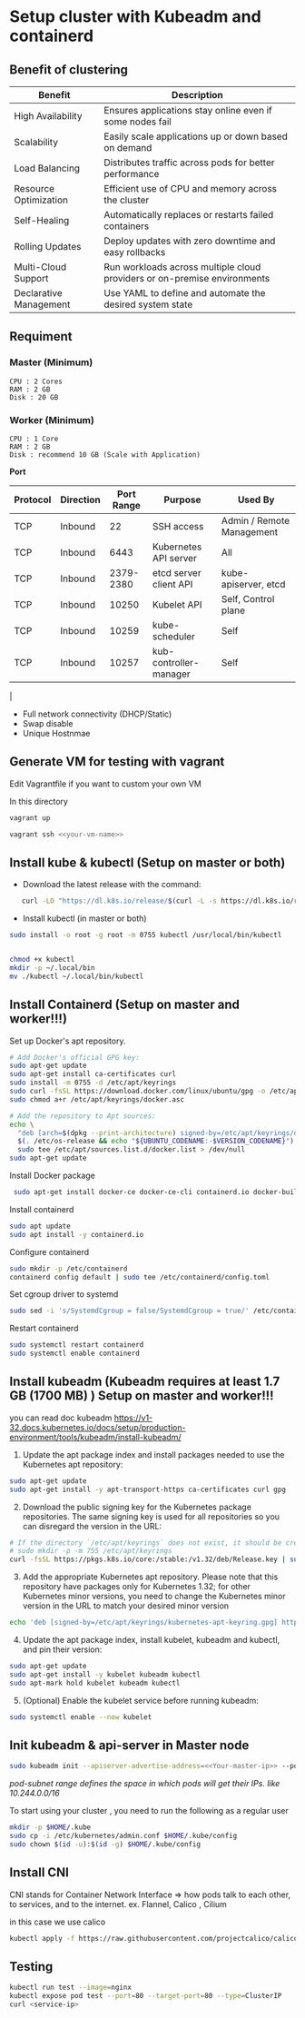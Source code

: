 # Setup cluster with Kubeadm and containerd

## Benefit of clustering
| Benefit                  | Description                                                                 |
|--------------------------|-----------------------------------------------------------------------------|
| High Availability        | Ensures applications stay online even if some nodes fail                    |
| Scalability              | Easily scale applications up or down based on demand                        |
| Load Balancing           | Distributes traffic across pods for better performance                      |
| Resource Optimization    | Efficient use of CPU and memory across the cluster                          |
| Self-Healing             | Automatically replaces or restarts failed containers                        |
| Rolling Updates          | Deploy updates with zero downtime and easy rollbacks                        |
| Multi-Cloud Support      | Run workloads across multiple cloud providers or on-premise environments    |
| Declarative Management   | Use YAML to define and automate the desired system state                    |


## Requiment
  ### Master (Minimum)
    CPU : 2 Cores 
    RAM : 2 GB
    Disk : 20 GB

  ### Worker (Minimum)
    CPU : 1 Core
    RAM : 2 GB
    Disk : recommend 10 GB (Scale with Application) 

  
  
  **Port**

  | Protocol | Direction | Port Range | Purpose                   | Used By                   |
  |----------|-----------|------------|---------------------------|---------------------------|
  | TCP      | Inbound   | 22         | SSH access                | Admin / Remote Management |
  | TCP      | Inbound   | 6443       | Kubernetes API server     | All                       |
  | TCP      | Inbound   | 2379-2380  | etcd server client API    | kube-apiserver, etcd      |
  | TCP      | Inbound   | 10250      | Kubelet API               | Self, Control plane       |
  | TCP      | Inbound   | 10259      | kube-scheduler            | Self                      |
  | TCP      | Inbound   | 10257      | kub-controller-manager   | Self                      |
  |
  - Full network connectivity (DHCP/Static)
  - Swap disable
  - Unique Hostnmae


## Generate VM for testing with vagrant
Edit Vagrantfile if you want to custom your own VM

In this directory 
```bash
vagrant up
```

```bash
vagrant ssh <<your-vm-name>>
```

## Install kube & kubectl (Setup on master or both)
- Download the latest release with the command:
```bash
   curl -LO "https://dl.k8s.io/release/$(curl -L -s https://dl.k8s.io/release/stable.txt)/bin/linux/amd64/kubectl"

```
- Install kubectl (in master or both)
```bash
sudo install -o root -g root -m 0755 kubectl /usr/local/bin/kubectl


chmod +x kubectl
mkdir -p ~/.local/bin
mv ./kubectl ~/.local/bin/kubectl
```

## Install Containerd (Setup on master and worker!!!)
Set up Docker's apt repository.
```bash
# Add Docker's official GPG key:
sudo apt-get update
sudo apt-get install ca-certificates curl
sudo install -m 0755 -d /etc/apt/keyrings
sudo curl -fsSL https://download.docker.com/linux/ubuntu/gpg -o /etc/apt/keyrings/docker.asc
sudo chmod a+r /etc/apt/keyrings/docker.asc

# Add the repository to Apt sources:
echo \
  "deb [arch=$(dpkg --print-architecture) signed-by=/etc/apt/keyrings/docker.asc] https://download.docker.com/linux/ubuntu \
  $(. /etc/os-release && echo "${UBUNTU_CODENAME:-$VERSION_CODENAME}") stable" | \
  sudo tee /etc/apt/sources.list.d/docker.list > /dev/null
sudo apt-get update

```
Install Docker package
```bash
 sudo apt-get install docker-ce docker-ce-cli containerd.io docker-buildx-plugin docker-compose-plugin
```
Install containerd
```bash
sudo apt update
sudo apt install -y containerd.io
```

Configure containerd
```bash
sudo mkdir -p /etc/containerd
containerd config default | sudo tee /etc/containerd/config.toml
```

Set cgroup driver to systemd
```bash
sudo sed -i 's/SystemdCgroup = false/SystemdCgroup = true/' /etc/containerd/config.toml
```

Restart containerd
```bash
sudo systemctl restart containerd
sudo systemctl enable containerd
```


## Install kubeadm  (Kubeadm requires at least 1.7 GB (1700 MB) ) Setup on master and worker!!!
you can read doc kubeadm
https://v1-32.docs.kubernetes.io/docs/setup/production-environment/tools/kubeadm/install-kubeadm/

1. Update the apt package index and install packages needed to use the Kubernetes apt repository:
```bash
sudo apt-get update
sudo apt-get install -y apt-transport-https ca-certificates curl gpg
```
2. Download the public signing key for the Kubernetes package repositories. The same signing key is used for all repositories so you can disregard the version in the URL:
```bash
# If the directory `/etc/apt/keyrings` does not exist, it should be created before the curl command, read the note below.
# sudo mkdir -p -m 755 /etc/apt/keyrings
curl -fsSL https://pkgs.k8s.io/core:/stable:/v1.32/deb/Release.key | sudo gpg --dearmor -o /etc/apt/keyrings/kubernetes-apt-keyring.gpg
```
3. Add the appropriate Kubernetes apt repository. Please note that this repository have packages only for Kubernetes 1.32; for other Kubernetes minor versions, you need to change the Kubernetes minor version in the URL to match your desired minor version
```bash
echo 'deb [signed-by=/etc/apt/keyrings/kubernetes-apt-keyring.gpg] https://pkgs.k8s.io/core:/stable:/v1.32/deb/ /' | sudo tee /etc/apt/sources.list.d/kubernetes.list
```

4. Update the apt package index, install kubelet, kubeadm and kubectl, and pin their version:
```bash
sudo apt-get update
sudo apt-get install -y kubelet kubeadm kubectl
sudo apt-mark hold kubelet kubeadm kubectl
```
5. (Optional) Enable the kubelet service before running kubeadm:
```bash
sudo systemctl enable --now kubelet
```
## Init kubeadm & api-server in Master node
```bash
sudo kubeadm init --apiserver-advertise-address=<<Your-master-ip>> --pod-network-cidr=<<your-pod-subnet>> 
```
*pod-subnet range defines the space in which pods will get their IPs. like 10.244.0.0/16*

To start using your cluster , you need to run the following as a regular user
```bash
mkdir -p $HOME/.kube
sudo cp -i /etc/kubernetes/admin.conf $HOME/.kube/config
sudo chown $(id -u):$(id -g) $HOME/.kube/config
```


## Install CNI
CNI stands for Container Network Interface => how pods talk to each other, to services, and to the internet.
ex. Flannel, Calico , Cilium 

in this case we use calico
```bash
kubectl apply -f https://raw.githubusercontent.com/projectcalico/calico/v3.27.2/manifests/calico.yaml
```

## Testing

```bash
kubectl run test --image=nginx
kubectl expose pod test --port=80 --target-port=80 --type=ClusterIP
curl <service-ip>
```